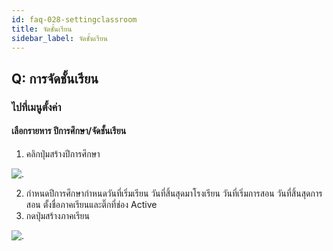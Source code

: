 ```yaml
---
id: faq-028-settingclassroom
title: จัดชั้นเรียน
sidebar_label: จัดชั้นเรียน
---
```


## Q: การจัดชั้นเรียน

### ไปที่เมนูตั้งค่า

#### เลือกรายหาร ปีการศึกษา/จัดชั้นเรียน

1.  คลิกปุ่มสร้างปีการศึกษา

![.](/img/manual/faq/27.jpg)

2.  กำหนดปีการศึกษากำหนดวันที่เริ่มเรียน วันที่สิ้นสุดมาโรงเรียน วันที่เริ่มการสอน วันที่สิ้นสุดการสอน ตั้งชื่อภาคเรียนและติ๊กที่ช่อง Active
3.  กดปุ่มสร้างภาคเรียน

![.](/img/manual/faq/27_1.jpg)
